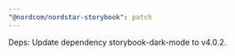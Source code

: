 ```yaml
---
"@nordcom/nordstar-storybook": patch
---
```


Deps: Update dependency storybook-dark-mode to v4.0.2.
